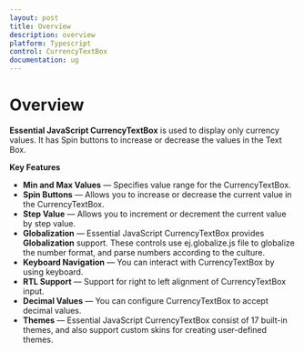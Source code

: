 ```yaml
---
layout: post
title: Overview
description: overview
platform: Typescript
control: CurrencyTextBox  
documentation: ug
---
```


# Overview

**Essential JavaScript CurrencyTextBox** is used to display only currency values. It has Spin buttons to increase or decrease the values in the Text Box.

**Key Features**

* **Min and Max Values** — Specifies value range for the CurrencyTextBox.
* **Spin Buttons** — Allows you to increase or decrease the current value in the CurrencyTextBox.
* **Step Value** — Allows you to increment or decrement the current value by step value.
* **Globalization** — Essential JavaScript CurrencyTextBox provides **Globalization** support. These controls use ej.globalize.js file to globalize the number format, and parse numbers according to the culture.
* **Keyboard Navigation** — You can interact with CurrencyTextBox by using keyboard.
* **RTL Support** — Support for right to left alignment of CurrencyTextBox input.
* **Decimal Values** — You can configure CurrencyTextBox to accept decimal values.
* **Themes** — Essential JavaScript CurrencyTextBox consist of 17 built-in themes, and also support custom skins for creating user-defined themes.